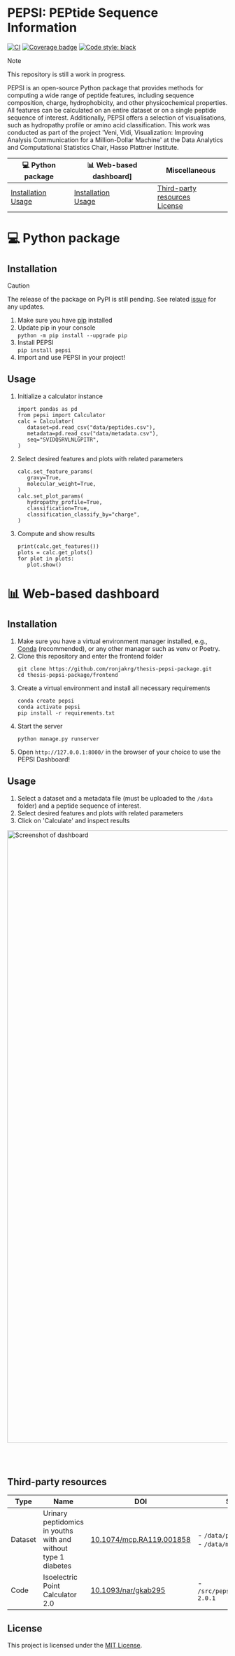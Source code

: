 # PEPSI: **PEP**tide **S**equence **I**nformation

[![CI](https://github.com/ronjakrg/thesis-pepsi-package/actions/workflows/ci.yml/badge.svg)](https://github.com/ronjakrg/thesis-pepsi-package/actions/workflows/ci.yml)
[![Coverage badge](https://github.com/ronjakrg/thesis-pepsi-package/raw/python-coverage-comment-action-data/badge.svg)](https://github.com/ronjakrg/thesis-pepsi-package/tree/python-coverage-comment-action-data/)
[![Code style: black](https://img.shields.io/badge/code%20style-black-000000.svg)](https://github.com/psf/black)

> [!NOTE]
> This repository is still a work in progress.

PEPSI is an open-source Python package that provides methods for computing a wide range of peptide features, including sequence composition, charge, hydrophobicity, and other physicochemical properties. All features can be calculated on an entire dataset or on a single peptide sequence of interest. Additionally, PEPSI offers a selection of visualisations, such as hydropathy profile or amino acid classification.
This work was conducted as part of the project 'Veni, Vidi, Visualization: Improving Analysis Communication for a Million-Dollar Machine' at the Data Analytics and Computational Statistics Chair, Hasso Plattner Institute.

| 💻 Python package | 📊 Web-based dashboard] | Miscellaneous |
|-------------------|-------------------------|-------|
| [Installation](#installation)<br>[Usage](#usage) | [Installation](#installation-1)<br>[Usage](#usage-1) | [Third-party resources](#third-party-resources)<br>[License](#license) |

# 💻 Python package
## Installation
> [!CAUTION]
> The release of the package on PyPI is still pending. See related [issue](https://github.com/pypi/support/issues/6869) for any updates.

1. Make sure you have [pip](https://pip.pypa.io/en/stable/installation/) installed
2. Update pip in your console <br>
   ```python -m pip install --upgrade pip```
3. Install PEPSI <br>
   ```pip install pepsi```
4. Import and use PEPSI in your project!

## Usage
1. Initialize a calculator instance
   ```
   import pandas as pd
   from pepsi import Calculator
   calc = Calculator(
      dataset=pd.read_csv("data/peptides.csv"),
      metadata=pd.read_csv("data/metadata.csv"),
      seq="SVIDQSRVLNLGPITR",
   )
   ```
2. Select desired features and plots with related parameters
   ```
   calc.set_feature_params(
      gravy=True,
      molecular_weight=True,
   )
   calc.set_plot_params(
      hydropathy_profile=True,
      classification=True,
      classification_classify_by="charge",
   )
   ```
3. Compute and show results
   ```
   print(calc.get_features())
   plots = calc.get_plots()
   for plot in plots:
      plot.show()
   ```

# 📊 Web-based dashboard
## Installation

1. Make sure you have a virtual environment manager installed, e.g., [Conda](https://www.anaconda.com/docs/getting-started/miniconda/install/) (recommended), or any other manager such as venv or Poetry.
2. Clone this repository and enter the frontend folder<br>
   ```
   git clone https://github.com/ronjakrg/thesis-pepsi-package.git
   cd thesis-pepsi-package/frontend
   ```
3. Create a virtual environment and install all necessary requirements<br>
   ```
   conda create pepsi
   conda activate pepsi
   pip install -r requirements.txt
   ```
4. Start the server<br>
   ```
   python manage.py runserver
   ```
5. Open `http://127.0.0.1:8000/` in the browser of your choice to use the PEPSI Dashboard!

## Usage
1. Select a dataset and a metadata file (must be uploaded to the `/data` folder) and a peptide sequence of interest.
2. Select desired features and plots with related parameters
3. Click on 'Calculate' and inspect results
<img width="2240" height="1400" alt="Screenshot of dashboard" src="https://github.com/user-attachments/assets/e61d6bd7-6826-4323-8e2f-7a416edfdd5b" />

<br><br>
## Third-party resources
| Type    | Name                                                           | DOI                                                                  | Saved in                                     |
|---------|----------------------------------------------------------------|----------------------------------------------------------------------|----------------------------------------------|
| Dataset | Urinary peptidomics in youths with and without type 1 diabetes | [10.1074/mcp.RA119.001858](https://doi.org/10.1074/mcp.RA119.001858) | - `/data/peptides.csv`<br>- `/data/metadata.csv` |
| Code    | Isoelectric Point Calculator 2.0                               | [10.1093/nar/gkab295](https://doi.org/10.1093/nar/gkab295)           | - `/src/pepsi/external/ipc-2.0.1`               |

## License
This project is licensed under the [MIT License](./LICENSE).

